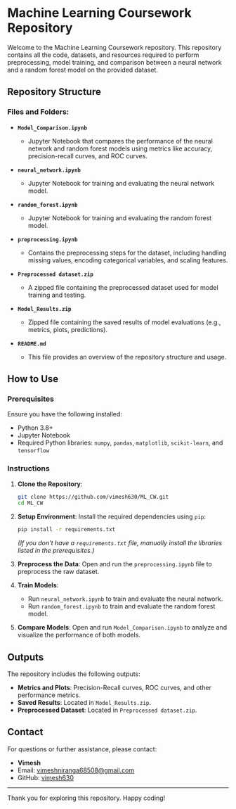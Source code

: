 # Machine Learning Coursework Repository

Welcome to the Machine Learning Coursework repository. This repository contains all the code, datasets, and resources required to perform preprocessing, model training, and comparison between a neural network and a random forest model on the provided dataset.

## Repository Structure

### Files and Folders:

- **`Model_Comparison.ipynb`**
  - Jupyter Notebook that compares the performance of the neural network and random forest models using metrics like accuracy, precision-recall curves, and ROC curves.

- **`neural_network.ipynb`**
  - Jupyter Notebook for training and evaluating the neural network model.

- **`random_forest.ipynb`**
  - Jupyter Notebook for training and evaluating the random forest model.

- **`preprocessing.ipynb`**
  - Contains the preprocessing steps for the dataset, including handling missing values, encoding categorical variables, and scaling features.

- **`Preprocessed dataset.zip`**
  - A zipped file containing the preprocessed dataset used for model training and testing.

- **`Model_Results.zip`**
  - Zipped file containing the saved results of model evaluations (e.g., metrics, plots, predictions).

- **`README.md`**
  - This file provides an overview of the repository structure and usage.

## How to Use

### Prerequisites
Ensure you have the following installed:
- Python 3.8+
- Jupyter Notebook
- Required Python libraries: `numpy`, `pandas`, `matplotlib`, `scikit-learn`, and `tensorflow`

### Instructions

1. **Clone the Repository**:
   ```bash
   git clone https://github.com/vimesh630/ML_CW.git
   cd ML_CW
   ```

2. **Setup Environment**:
   Install the required dependencies using `pip`:
   ```bash
   pip install -r requirements.txt
   ```
   *(If you don't have a `requirements.txt` file, manually install the libraries listed in the prerequisites.)*

3. **Preprocess the Data**:
   Open and run the `preprocessing.ipynb` file to preprocess the raw dataset.

4. **Train Models**:
   - Run `neural_network.ipynb` to train and evaluate the neural network.
   - Run `random_forest.ipynb` to train and evaluate the random forest model.

5. **Compare Models**:
   Open and run `Model_Comparison.ipynb` to analyze and visualize the performance of both models.

## Outputs

The repository includes the following outputs:
- **Metrics and Plots**: Precision-Recall curves, ROC curves, and other performance metrics.
- **Saved Results**: Located in `Model_Results.zip`.
- **Preprocessed Dataset**: Located in `Preprocessed dataset.zip`.

## Contact

For questions or further assistance, please contact:
- **Vimesh**
- Email: [vimeshniranga68508@gmail.com](mailto:vimeshniranga68508@gmail.com)
- GitHub: [vimesh630](https://github.com/vimesh630)

---

Thank you for exploring this repository. Happy coding!

